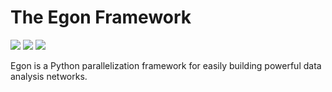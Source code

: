 # The Egon Framework
[![](https://app.codacy.com/project/badge/Grade/340ef63b22da475e9c98f4a11787fe3e)](https://www.codacy.com?utm_source=github.com&amp;utm_medium=referral&amp;utm_content=Egon-Framework/egon&amp;utm_campaign=Badge_Grade)
[![](https://app.codacy.com/project/badge/Coverage/340ef63b22da475e9c98f4a11787fe3e)](https://app.codacy.com/gh/Egon-Framework/egon/dashboard)
[![](https://github.com/Egon-Framework/egon/actions/workflows/Tests.yml/badge.svg)](https://github.com/Egon-Framework/egon/actions/workflows/Tests.yml)

Egon is a Python parallelization framework for easily building powerful data analysis networks.

